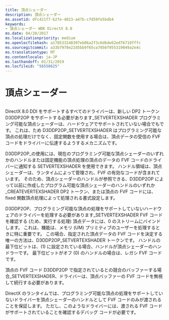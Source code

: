 ```yaml
---
title: 頂点シェーダー
description: 頂点シェーダー
ms.assetid: dfc421f7-b2fe-4023-a47b-cfd59fe5bdb4
keywords:
- 頂点シェーダー WDK DirectX 8.0
ms.date: 04/20/2017
ms.localizationpriority: medium
ms.openlocfilehash: a178533248397eb06a2f3c6d6de62ed76710fffc
ms.sourcegitcommit: a33b7978e22d5bb9f65ca7056f955319049a2e4c
ms.translationtype: MT
ms.contentlocale: ja-JP
ms.lasthandoff: 01/31/2019
ms.locfileid: "56558625"
---
```

# <a name="vertex-shaders"></a>頂点シェーダー


## <span id="ddk_vertex_shaders_gg"></span><span id="DDK_VERTEX_SHADERS_GG"></span>


DirectX 8.0 DDI をサポートするすべてのドライバーは、新しい DP2 トークン D3DDP2OP をサポートする必要があります\_SETVERTEXSHADER プログラミング可能な頂点シェーダーは、ハードウェアでサポートされていない場合でもです。 これは、ため D3DDP2OP\_SETVERTEXSHADER はプログラミング可能な頂点の処理だけでなく、固定関数を使用する場合は、頂点データの受信の FVF コードをドライバーに伝達するようするメカニズムです。

D3DDP2OP\_の使用には、現在のプログラミング可能な頂点シェーダーのいずれかのハンドルまたは固定機能の頂点処理の頂点のデータの FVF コードのドライバーに通知する SETVERTEXSHADER を使用できます。 ハンドル領域は、頂点シェーダーは、ランタイムによって管理され、FVF の有効なコードが含まれています。 そのため、頂点シェーダーのハンドルが参照できる、D3DDP2OP によって以前に作成したプログラム可能な頂点シェーダーのハンドルのいずれか\_CREATEVERTEXSHADER DP2 トークン、または頂点の FVF コードには、fixed 関数頂点処理によって処理される書式設定します。

D3DDP2OP、プログラミング可能な頂点の処理をサポートしていないハードウェアのドライバーを処理する必要があります\_SETVERTEXSHADER FVF コードを確認する (ため、実行する処理) 頂点データには、0 のストリームにバインドします。 これは、機能は、メモリ (UM) プリミティブのユーザーを処理するときに特に重要です。 この場合、指定された頂点データの FVF コードを決定する唯一の方法は、D3DDP2OP\_SETVERTEXSHADER トークンです。 ハンドルの最下位ビットは、(1) に設定されている場合、ハンドルが頂点シェーダーのハンドラーです。 最下位ビットがオフ (0) のハンドルの場合は、レガシ FVF コードです。

頂点の FVF コード D3DDP2OP で指定されているとの競合のバッファーする場合\_SETVERTEXSHADER、ドライバーは、頂点バッファーの FVF コードを無視して続行する必要があります。

DirectX のランタイムでは、プログラミング可能な頂点の処理をサポートしていないドライバーを頂点シェーダーのハンドルとして FVF コードのみが渡されることを保証します。 ただし、このようなドライバーには、渡される FVF コードがサポートされていることを確認するデバッグ コードが必要です。

 

 





